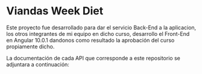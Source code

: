 # Viandas Week Diet
 
 Este proyecto fue desarrollado para dar el servicio Back-End a la aplicacion, los otros integrantes de mi equipo en dicho curso, desarrollo el Front-End en Angular 10.0.1 dandonos como resultado la aprobación del curso propiamente dicho.
 
 La documentación de cada API que corresponde a este repositorio se adjuntara a continuación:
